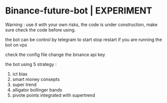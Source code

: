 # Binance-future-bot | EXPERIMENT 

Warning : use it with your own risks, the code is under construction, make sure check the code before using. 


the bot can be control by telegram to start stop restart if you are running the bot on vps 

check the config file change the binance api key

the bot using 5 strategy :
1. ict bias 
2. smart money consepts
3. super trend
4. alligator bollinger bands
5. pivote points integrated with supertrend




